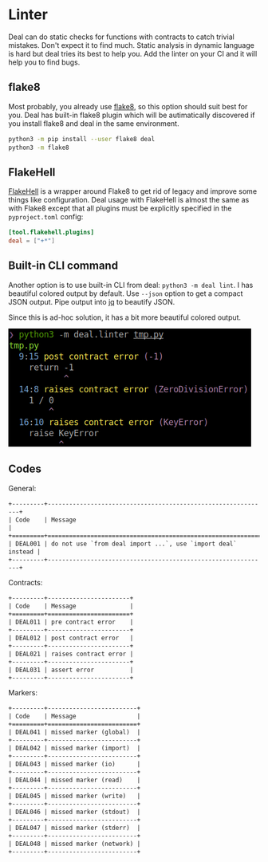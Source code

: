# Linter

Deal can do static checks for functions with contracts to catch trivial mistakes. Don't expect it to find much. Static analysis in dynamic language is hard but deal tries its best to help you. Add the linter on your CI and it will help you to find bugs.

## flake8

Most probably, you already use [flake8](http://flake8.pycqa.org), so this option should suit best for you. Deal has built-in flake8 plugin which will be autimatically discovered if you install flake8 and deal in the same environment.

```bash
python3 -m pip install --user flake8 deal
python3 -m flake8
```

## FlakeHell

[FlakeHell](https://github.com/life4/flakehell) is a wrapper around Flake8 to get rid of legacy and improve some things like configuration. Deal usage with FlakeHell is almost the same as with Flake8 except that all plugins must be explicitly specified in the `pyproject.toml` config:

```toml
[tool.flakehell.plugins]
deal = ["+*"]
```

## Built-in CLI command

Another option is to use built-in CLI from deal: `python3 -m deal lint`. I has beautiful colored output by default. Use `--json` option to get a compact JSON output. Pipe output into [jq](https://stedolan.github.io/jq/) to beautify JSON.

Since this is ad-hoc solution, it has a bit more beautiful colored output.

![linter output](../../assets/linter.png)

## Codes

General:

```eval_rst
+---------+--------------------------------------------------------------+
| Code    | Message                                                      |
+=========+==============================================================+
| DEAL001 | do not use `from deal import ...`, use `import deal` instead |
+---------+--------------------------------------------------------------+
```

Contracts:

```eval_rst
+---------+-----------------------+
| Code    | Message               |
+=========+=======================+
| DEAL011 | pre contract error    |
+---------+-----------------------+
| DEAL012 | post contract error   |
+---------+-----------------------+
| DEAL021 | raises contract error |
+---------+-----------------------+
| DEAL031 | assert error          |
+---------+-----------------------+
```

Markers:

```eval_rst
+---------+-------------------------+
| Code    | Message                 |
+=========+=========================+
| DEAL041 | missed marker (global)  |
+---------+-------------------------+
| DEAL042 | missed marker (import)  |
+---------+-------------------------+
| DEAL043 | missed marker (io)      |
+---------+-------------------------+
| DEAL044 | missed marker (read)    |
+---------+-------------------------+
| DEAL045 | missed marker (write)   |
+---------+-------------------------+
| DEAL046 | missed marker (stdout)  |
+---------+-------------------------+
| DEAL047 | missed marker (stderr)  |
+---------+-------------------------+
| DEAL048 | missed marker (network) |
+---------+-------------------------+
```
